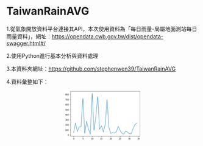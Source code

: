 # TaiwanRainAVG

1.從氣象開放資料平台連接其API，本次使用資料為「每日雨量-局屬地面測站每日雨量資料」，網址：https://opendata.cwb.gov.tw/dist/opendata-swagger.html#/

2.使用Python進行基本分析與資料處理

3.本資料夾網址：https://github.com/stephenwen39/TaiwanRainAVG

4.資料彙整如下：
<p align="center"><img width="40%" src="RainAVG.png" /></p>
